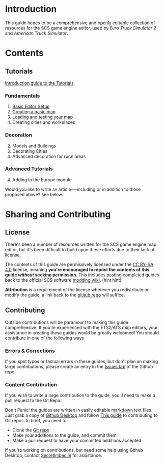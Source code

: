 # Introduction

This guide hopes to be a comprehensive and openly editable collection of resources for the SCS game engine editor, used by _Euro Truck Simulator 2_ and _American Truck Simulator_.

# Contents

## Tutorials

[Introduction guide to the Tutorials](tutorialguide.md)

### Fundamentals

1. [Basic Editor Setup](fundamentals/1_setup.md)
2. [Creating a basic map](fundamentals/2_firstmap.md)
3. [Loading and testing your map](fundamentals/3_testing.md)
4. Creating cities and workplaces

### Decoration

2. Models and Buildings
2. Decorating Cities
3. Advanced decoration for rural areas

### Advanced Tutorials

4. Adding to the Europe module


Would you like to write an article---including or in addition to those proposed above? see below.

# Sharing and Contributing

## License
There's been a number of resources written for the SCS game engine map editor, but it's been difficult to build upon these efforts due to their lack of license.

The contents of this guide are permissively licensed under the [CC BY-SA 4.0](https://creativecommons.org/licenses/by-sa/4.0/) license, meaning **you're encouraged to repost the contents of this guide _without_ seeking permission**. This includes posting completed guides back to the official SCS software [modding wiki](http://modding.scssoft.com/wiki/Main_Page). (hint hint)

**Attribution** is a requirement of the license wherever you redistribute or modify the guide, a link back to the [github repo](https://github.com/SCSModdingGuide/mappingguide) will suffice.

## Contributing
Outside contributions will be paramount to making this guide comprehensive. If you're experienced with the ETS2/ATS map editors, your assistance in creating these guides would be greatly welcomed! You should contribute in one of the following ways

### Errors & Corrections
If you spot typos or factual errors in these guides, but don't plan on making large contributions, please create an entry in the [Issues tab](https://github.com/SCSModdingGuide/mappingguide/issues) of the Github repo.

### Content Contribution

If you wish to write a large contribution to the guide, you'll need to make a pull request to the Git Repo.

Don't Panic! the guides are written in easily editable [markdown](https://github.com/adam-p/markdown-here/wiki/Markdown-Cheatsheet) text files. Just grab a copy of [Github Desktop](https://desktop.github.com/) and follow [This guide](https://help.github.com/desktop/guides/contributing/) to contributing to Git repos. In brief, you need to:

- Clone the [Git repo](https://github.com/SCSModdingGuide/mappingguide)
- Make your additions to the guide, and commit them.
- Make a pull request to have your committed additions accepted

If you're working on contributions, but need some help using Github Desktop, contact [SecretImbecile](https://github.com/SecretImbecile) for assistance.
